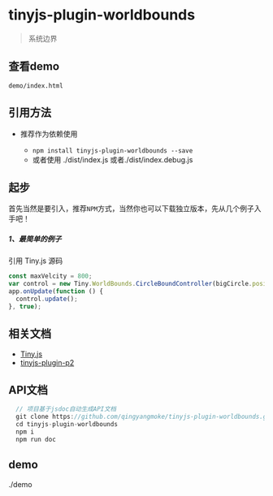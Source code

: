 # tinyjs-plugin-worldbounds

> 系统边界

## 查看demo

`demo/index.html`

## 引用方法

- 推荐作为依赖使用

  - `npm install tinyjs-plugin-worldbounds --save`
  - 或者使用 ./dist/index.js 或者./dist/index.debug.js

## 起步
首先当然是要引入，推荐`NPM`方式，当然你也可以下载独立版本，先从几个例子入手吧！

##### 1、最简单的例子

引用 Tiny.js 源码

``` js
const maxVelcity = 800;
var control = new Tiny.WorldBounds.CircleBoundController(bigCircle.position.x, bigCircle.position.y, bigCircleRadius, 5, maxVelcity);
app.onUpdate(function () {
  control.update();
}, true);
```

## 相关文档
- [Tiny.js](http://tinyjs.net/#/docs/api)
- [tinyjs-plugin-p2](https://github.com/qingyangmoke/tinyjs-plugin-p2.git)

## API文档
``` js
  // 项目基于jsdoc自动生成API文档
  git clone https://github.com/qingyangmoke/tinyjs-plugin-worldbounds.git
  cd tinyjs-plugin-worldbounds
  npm i
  npm run doc
```

## demo
 ./demo

